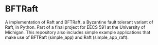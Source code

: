 # BFTRaft

A implementation of Raft and BFTRaft, a Byzantine fault tolerant variant
of Raft, in Python. Part of a final project for EECS 591 at the University of Michigan.
This repository also includes simple example applications that make use of BFTRaft
(simple_app) and Raft (simple_app_raft).
